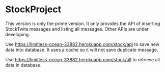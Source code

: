 # StockProject

This version is only the prime version. It only provides the API of inserting StockTwits messages and listing all messages. Other APIs are under developing.

Use https://limitless-ocean-33882.herokuapp.com/stock/api to save new data into database. It uses a cache so it will not save duplicate message.

Use https://limitless-ocean-33882.herokuapp.com/stock/all to retrieve all data in database.
